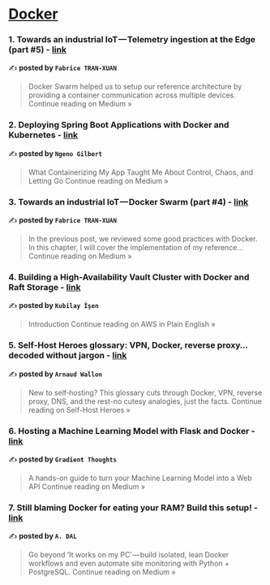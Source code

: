 
<h1><a href=https://medium.com/tag/docker/recommended target="_blank" rel="noopener noreferrer">Docker</a></h1>
<h3>1. Towards an industrial IoT — Telemetry ingestion at the Edge (part #5) - <a href="https://medium.com/@xiii.vi.1306/towards-an-industrial-iot-telemetry-ingestion-at-the-edge-part-5-394ebabea7fa?source=rss------docker-5" target="_blank" rel="noopener noreferrer">link</a></h3>

✍️ **posted by `Fabrice TRAN-XUAN`**

<blockquote>Docker Swarm helped us to setup our reference architecture by providing a container communication across multiple devices.
Continue reading on Medium »</blockquote>

<h3>2. Deploying Spring Boot Applications with Docker and Kubernetes - <a href="https://medium.com/@ngenogilbert07/deploying-spring-boot-applications-with-docker-and-kubernetes-32e2e34034ce?source=rss------docker-5" target="_blank" rel="noopener noreferrer">link</a></h3>

✍️ **posted by `Ngeno Gilbert`**

<blockquote>What Containerizing My App Taught Me About Control, Chaos, and Letting Go
Continue reading on Medium »</blockquote>

<h3>3. Towards an industrial IoT — Docker Swarm (part #4) - <a href="https://medium.com/@xiii.vi.1306/towards-an-industrial-iot-docker-swarm-part-4-3af124734c42?source=rss------docker-5" target="_blank" rel="noopener noreferrer">link</a></h3>

✍️ **posted by `Fabrice TRAN-XUAN`**

<blockquote>In the previous post, we reviewed some good practices with Docker. In this chapter, I will cover the implementation of my reference…
Continue reading on Medium »</blockquote>

<h3>4. Building a High-Availability Vault Cluster with Docker and Raft Storage - <a href="https://aws.plainenglish.io/building-a-high-availability-vault-cluster-with-docker-and-raft-storage-77032f12d781?source=rss------docker-5" target="_blank" rel="noopener noreferrer">link</a></h3>

✍️ **posted by `Kubilay İşen`**

<blockquote>Introduction
Continue reading on AWS in Plain English »</blockquote>

<h3>5. Self‑Host Heroes glossary: VPN, Docker, reverse proxy… decoded without jargon - <a href="https://heroes.localhosted.io/self-host-heroes-glossary-vpn-docker-reverse-proxy-decoded-without-jargon-e4ac2fe4ee8a?source=rss------docker-5" target="_blank" rel="noopener noreferrer">link</a></h3>

✍️ **posted by `Arnaud Wallon`**

<blockquote>New to self‑hosting? This glossary cuts through Docker, VPN, reverse proxy, DNS, and the rest-no cutesy analogies, just the facts.
Continue reading on Self-Host Heroes »</blockquote>

<h3>6. Hosting a Machine Learning Model with Flask and Docker - <a href="https://medium.com/@hello.gradientthoughts/building-and-hosting-a-machine-learning-model-with-flask-and-docker-1cd4f89cf256?source=rss------docker-5" target="_blank" rel="noopener noreferrer">link</a></h3>

✍️ **posted by `Gradient Thoughts`**

<blockquote>A hands-on guide to turn your Machine Learning Model into a Web API
Continue reading on Medium »</blockquote>

<h3>7. Still blaming Docker for eating your RAM?  Build this setup! - <a href="https://medium.com/@Eng-ADAL/still-blaming-docker-for-eating-your-ram-build-this-setup-e1faeaa4e6a4?source=rss------docker-5" target="_blank" rel="noopener noreferrer">link</a></h3>

✍️ **posted by `A. DAL`**

<blockquote>Go beyond ‘It works on my PC’ — build isolated, lean Docker workflows and even automate site monitoring with Python + PostgreSQL.
Continue reading on Medium »</blockquote>

